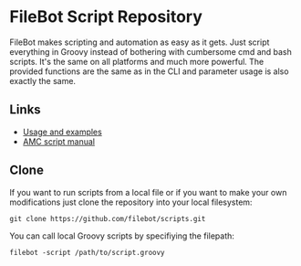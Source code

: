 # FileBot Script Repository

FileBot makes scripting and automation as easy as it gets. 
Just script everything in Groovy instead of bothering with 
cumbersome cmd and bash scripts. It's the same on all platforms 
and much more powerful. The provided functions are the same as 
in the CLI and parameter usage is also exactly the same.

## Links
* [Usage and examples](http://www.filebot.net/forums/viewtopic.php?f=4&t=5)
* [AMC script manual](http://www.filebot.net/forums/viewtopic.php?f=4&t=215)

## Clone
If you want to run scripts from a local file or if you want to make your own modifications just clone the repository into your local filesystem:
```
git clone https://github.com/filebot/scripts.git
```
You can call local Groovy scripts by specifiying the filepath:
```
filebot -script /path/to/script.groovy
```
